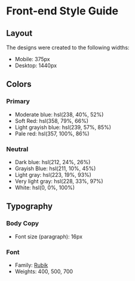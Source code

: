 # Front-end Style Guide

## Layout

The designs were created to the following widths:

- Mobile: 375px
- Desktop: 1440px

## Colors

### Primary

- Moderate blue: hsl(238, 40%, 52%)
- Soft Red: hsl(358, 79%, 66%)
- Light grayish blue: hsl(239, 57%, 85%)
- Pale red: hsl(357, 100%, 86%)

### Neutral

- Dark blue: hsl(212, 24%, 26%)
- Grayish Blue: hsl(211, 10%, 45%)
- Light gray: hsl(223, 19%, 93%)
- Very light gray: hsl(228, 33%, 97%)
- White: hsl(0, 0%, 100%)

## Typography

### Body Copy

- Font size (paragraph): 16px

### Font

- Family: [Rubik]( https://fonts.google.com/specimen/Rubik )
- Weights: 400, 500, 700
